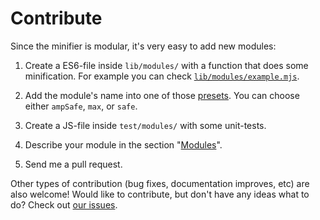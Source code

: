 # Contribute

Since the minifier is modular, it's very easy to add new modules:

1. Create a ES6-file inside `lib/modules/` with a function that does some minification. For example you can check [`lib/modules/example.mjs`](https://github.com/posthtml/htmlnano/blob/master/lib/modules/example.mjs).

2. Add the module's name into one of those [presets](https://github.com/posthtml/htmlnano/tree/master/lib/presets). You can choose either `ampSafe`, `max`, or `safe`.

3. Create a JS-file inside `test/modules/` with some unit-tests.

4. Describe your module in the section "[Modules](https://github.com/posthtml/htmlnano/blob/master/README.md#modules)".

5. Send me a pull request.

Other types of contribution (bug fixes, documentation improves, etc) are also welcome!
Would like to contribute, but don't have any ideas what to do? Check out [our issues](https://github.com/posthtml/htmlnano/labels/help%20wanted).
